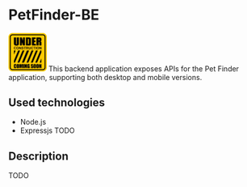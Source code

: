 # PetFinder-BE
<img src="img/under_construction.jpg" width="15%">
This backend application exposes APIs for the Pet Finder application, supporting both desktop and mobile versions.

## Used technologies
* Node.js
* Expressjs 
TODO

## Description
TODO
